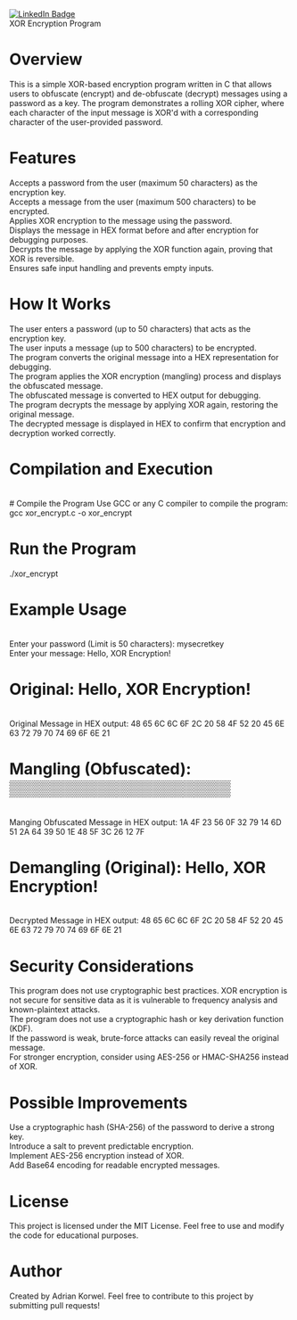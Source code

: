 <div id="badges"> <a href="https://www.linkedin.com/in/adrian-korwel-83226a300/"> <img src="https://img.shields.io/badge/LinkedIn-blue?style=for-the-badge&logo=linkedin&logoColor=white" alt="LinkedIn Badge"/> </a> </div>
XOR Encryption Program

# Overview
This is a simple XOR-based encryption program written in C that allows users to obfuscate (encrypt) and de-obfuscate (decrypt) messages using a password as a key. The program demonstrates a rolling XOR cipher, where each character of the input message is XOR'd with a corresponding character of the user-provided password.

# Features
Accepts a password from the user (maximum 50 characters) as the encryption key.
<br>
Accepts a message from the user (maximum 500 characters) to be encrypted.
<br>
Applies XOR encryption to the message using the password.
<br>
Displays the message in HEX format before and after encryption for debugging purposes.
<br>
Decrypts the message by applying the XOR function again, proving that XOR is reversible.
<br>
Ensures safe input handling and prevents empty inputs.

# How It Works

The user enters a password (up to 50 characters) that acts as the encryption key.
<br>
The user inputs a message (up to 500 characters) to be encrypted.
<br>
The program converts the original message into a HEX representation for debugging.
<br>
The program applies the XOR encryption (mangling) process and displays the obfuscated message.
<br>
The obfuscated message is converted to HEX output for debugging.
<br>
The program decrypts the message by applying XOR again, restoring the original message.
<br>
The decrypted message is displayed in HEX to confirm that encryption and decryption worked correctly.

# Compilation and Execution
<br>
# Compile the Program
Use GCC or any C compiler to compile the program:
<br>
gcc xor_encrypt.c -o xor_encrypt

# Run the Program
./xor_encrypt
<br>

# Example Usage
<br>
Enter your password (Limit is 50 characters): mysecretkey
<br>
Enter your message: Hello, XOR Encryption!

# Original: Hello, XOR Encryption!
<br>
Original Message in HEX output: 48 65 6C 6C 6F 2C 20 58 4F 52 20 45 6E 63 72 79 70 74 69 6F 6E 21

# Mangling (Obfuscated): ▒▒▒▒▒▒▒▒▒▒▒▒▒▒▒▒▒▒▒▒
<br>
Manging Obfuscated Message in HEX output: 1A 4F 23 56 0F 32 79 14 6D 51 2A 64 39 50 1E 48 5F 3C 26 12 7F

# Demangling (Original): Hello, XOR Encryption!
<br>
Decrypted Message in HEX output: 48 65 6C 6C 6F 2C 20 58 4F 52 20 45 6E 63 72 79 70 74 69 6F 6E 21

# Security Considerations
This program does not use cryptographic best practices. XOR encryption is not secure for sensitive data as it is vulnerable to frequency analysis and known-plaintext attacks.
<br>
The program does not use a cryptographic hash or key derivation function (KDF).
<br>
If the password is weak, brute-force attacks can easily reveal the original message.
<br>
For stronger encryption, consider using AES-256 or HMAC-SHA256 instead of XOR.

# Possible Improvements

Use a cryptographic hash (SHA-256) of the password to derive a strong key.
<br>
Introduce a salt to prevent predictable encryption.
<br>
Implement AES-256 encryption instead of XOR.
<br>
Add Base64 encoding for readable encrypted messages.

# License

This project is licensed under the MIT License. Feel free to use and modify the code for educational purposes.

# Author

Created by Adrian Korwel. Feel free to contribute to this project by submitting pull requests!
